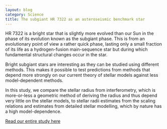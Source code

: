 ```yaml
---
layout: blog
category: Science
title: The subgiant HR 7322 as an asteroseismic benchmark star
---
```

HR 7322 is a bright star that is slightly more evolved than our Sun in the phase of its evolution known as the subgiant phase.
This is from an evolutionary point of view a rather quick phase, lasting only a small fraction of its life as a hydrogen-fusion main-sequence star but during which fundamental structural changes occur in the star.

Bright subgiant stars are interesting as they can be studied using different methods.
This makes it possible to test predictions from methods that depend more strongly on our current theory of stellar models against less model-dependent methods.

In this study, we compare the stellar radius from interferometry, which is more-or-less a geometric method of deriving the radius and thus depend very little on the stellar models, to stellar radii estimates from the scaling relations and estimates from detailed stellar modelling, which by nature has a high model-dependence.

<a href="https://ui.adsabs.harvard.edu/abs/2019MNRAS.489..928S/abstract" target="_blank">Read our entire study here</a>
